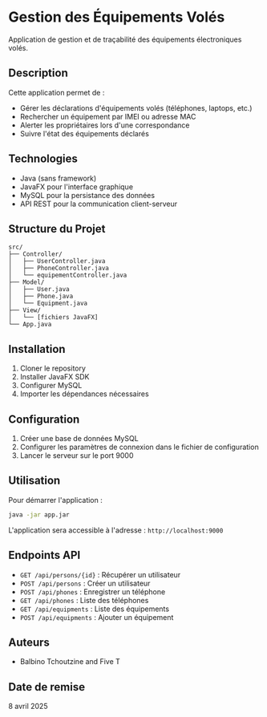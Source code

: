 # Gestion des Équipements Volés
Application de gestion et de traçabilité des équipements électroniques volés.

## Description
Cette application permet de :
- Gérer les déclarations d'équipements volés (téléphones, laptops, etc.)
- Rechercher un équipement par IMEI ou adresse MAC
- Alerter les propriétaires lors d'une correspondance
- Suivre l'état des équipements déclarés

## Technologies
- Java (sans framework)
- JavaFX pour l'interface graphique
- MySQL pour la persistance des données
- API REST pour la communication client-serveur

## Structure du Projet
```
src/
├── Controller/
│   ├── UserController.java
│   ├── PhoneController.java
│   └── equipementController.java
├── Model/
│   ├── User.java
│   ├── Phone.java
│   └── Equipment.java
├── View/
│   └── [fichiers JavaFX]
└── App.java
```

## Installation
1. Cloner le repository
2. Installer JavaFX SDK
3. Configurer MySQL
4. Importer les dépendances nécessaires

## Configuration
1. Créer une base de données MySQL
2. Configurer les paramètres de connexion dans le fichier de configuration
3. Lancer le serveur sur le port 9000

## Utilisation
Pour démarrer l'application :
```bash
java -jar app.jar
```

L'application sera accessible à l'adresse : `http://localhost:9000`

## Endpoints API
- `GET /api/persons/{id}` : Récupérer un utilisateur
- `POST /api/persons` : Créer un utilisateur
- `POST /api/phones` : Enregistrer un téléphone
- `GET /api/phones` : Liste des téléphones
- `GET /api/equipments` : Liste des équipements
- `POST /api/equipments` : Ajouter un équipement

## Auteurs
- Balbino Tchoutzine and Five T

## Date de remise
8 avril 2025
